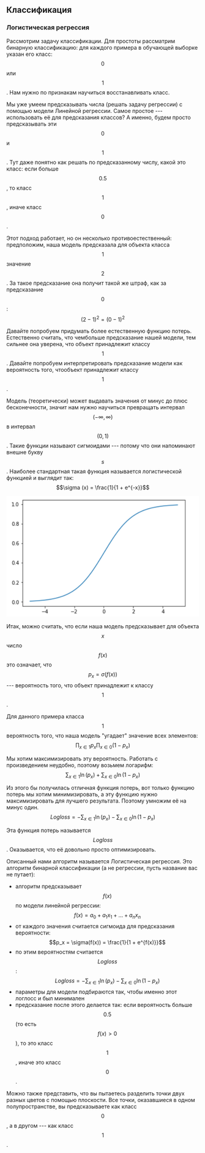 ## Классификация

### Логистическая регрессия
Рассмотрим  задачу классификации. Для простоты рассматрим бинарную классификацию: для каждого примера в обучающей выборке указан его класс: $$0$$ или $$1$$. Нам нужно по признакам научиться восстанавливать класс.

Мы уже умеем предсказывать числа (решать задачу регрессии) с помощью модели Линейной регрессии. Самое простое --- использовать её для предсказания классов? А именно, будем просто предсказывать эти $$0$$ и $$1$$. Тут даже понятно как решать по предсказанному числу, какой это класс: если больше $$0.5$$, то класс $$1$$, иначе класс $$0$$.

Этот подход работает, но он несколько противоестественный: предположим, наша модель предсказала для объекта класса $$1$$ значение $$2$$. За такое предсказание она получит такой же штраф, как за предсказание $$0$$: $$(2-1)^2 = (0-1)^2$$

Давайте попробуем придумать более естественную функцию потерь. Естественно считать, что чембольше предсказание нашей модели, тем сильнее она уверена, что объект принадлежит классу $$1$$. Давайте попробуем интерпретировать предсказание модели как вероятность того, чтообъект принадлежит классу $$1$$. 

Модель (теоретически) может выдавать значения от минус до плюс бесконечности, значит нам нужно научиться превращать интервал $$(-\infty, \infty)$$ в интервал $$(0, 1)$$. Такие функции называют сигмоидами --- потому что они напоминают внешне букву $$s$$. Наиболее стандартная такая функция называется логистической функцией и выглядит так: 
$$\sigma (x) = \frac{1}{1 + e^{-x}}$$

![Сигмоида](./media/sig.png "Сигмоида")

Итак, можно считать, что если наша модель предсказывает для объекта $$x$$ число $$f(x)$$ это означает, что $$p_x = \sigma(f(x))$$ --- вероятность того, что объект принадлежит к классу $$1$$.

Для данного примера класса $$1$$ вероятность того, что наша модель "угадает" значение всех элементов:
$$\prod_{x \in 1} p_x \prod_{x \in 0} (1-p_x)$$

Мы хотим максимизировать эту вероятность. Работать с произведением неудобно, поэтому возьмем логарифм:
$$\sum_{x \in 1} \ln(p_x)  + \sum_{x \in 0} \ln(1-p_x)$$


Из этого бы получилась отличная функция потерь, вот только функцию потерь мы хотим минимизировать, а эту функцию нужно максимизировать для лучшего результата. Поэтому умножим её на минус один.
$$Logloss = -\sum_{x \in 1} \ln(p_x)  - \sum_{x \in 0} \ln(1-p_x)$$

Эта функция потерь называется $$Logloss$$. Оказывается, что её довольно просто оптимизировать.

Описанный нами алгоритм называется Логистическая регрессия. Это алгоритм бинарной классификации (а не регрессии, пусть название вас не путает):
- алгоритм предсказывает $$f(x)$$ по модели линейной регрессии:
$$f(x) = a_0 + a_1 x_1 + \ldots +a_n x_n$$
- от каждого значения считается сигмоида для предсказания вероятности:
$$p_x = \sigma(f(x)) = \frac{1}{1 + e^{f(x)}}$$
- по этим вероятностям считается $$Logloss$$: 
$$Logloss = -\sum_{x \in 1} \ln(p_x) - \sum_{x \in 0} \ln(1-p_x)$$
- параметры для модели подбираются так, чтобы именно этот логлосс и был минимален
- предсказание после этого делается так: если вероятность больше $$0.5$$ (то есть $$f(x) > 0$$), то это класс $$1$$, иначе это класс $$0$$.

Можно также представить, что вы пытаетесь разделить точки двух разных цветов с помощью плоскости. Все точки, оказавшиеся в одном полупространстве, вы предсказываете как класс $$0$$, а в другом --- как класс $$1$$.